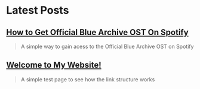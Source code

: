# Latest Posts

## [How to Get Official Blue Archive OST On Spotify](/posts/bluearchivespotify)
<blockquote>
A simple way to gain acess to the Official Blue Archive OST on Spotify
</blockquote>

## [Welcome to My Website!](/posts/welcome)
<blockquote>
A simple test page to see how the link structure works
</blockquote>
